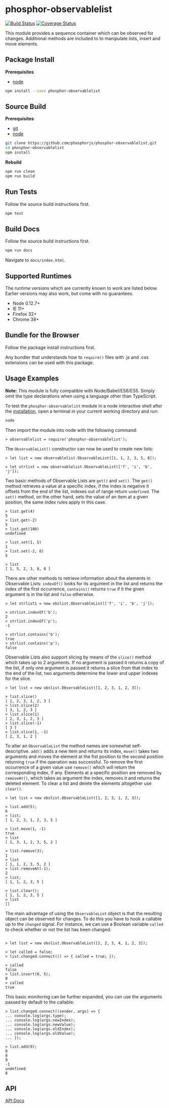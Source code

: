 phosphor-observablelist
=======================

[![Build Status](https://travis-ci.org/phosphorjs/phosphor-observablelist.svg)](https://travis-ci.org/phosphorjs/phosphor-observablelist?branch=master)
[![Coverage Status](https://coveralls.io/repos/phosphorjs/phosphor-observablelist/badge.svg?branch=master&service=github)](https://coveralls.io/github/phosphorjs/phosphor-observablelist?branch=master)

This module provides a sequence container which can be observed for changes.
Additional methods are included to to manipulate lists, insert and move
elements.


<a name='install'></a>Package Install
-------------------------------------

**Prerequisites**
- [node](http://nodejs.org/)

```bash
npm install --save phosphor-observablelist
```


Source Build
------------

**Prerequisites**
- [git](http://git-scm.com/)
- [node](http://nodejs.org/)

```bash
git clone https://github.com/phosphorjs/phosphor-observablelist.git
cd phosphor-observablelist
npm install
```

**Rebuild**
```bash
npm run clean
npm run build
```


Run Tests
---------

Follow the source build instructions first.

```bash
npm test
```


Build Docs
----------

Follow the source build instructions first.

```bash
npm run docs
```

Navigate to `docs/index.html`.


Supported Runtimes
------------------

The runtime versions which are currently *known to work* are listed below.
Earlier versions may also work, but come with no guarantees.

- Node 0.12.7+
- IE 11+
- Firefox 32+
- Chrome 38+


Bundle for the Browser
----------------------

Follow the package install instructions first.

Any bundler that understands how to `require()` files with .js and .css
extensions can be used with this package.


Usage Examples
--------------

**Note:** This module is fully compatible with Node/Babel/ES6/ES5. Simply
omit the type declarations when using a language other than TypeScript.

To test the `phosphor-observablelist` module in a node interactive shell after
the [installation](#install), open a terminal in your current working directory
and run:

```bash
node
```

Then import the module into node with the following command:

```node
> observablelist = require('phosphor-observablelist');
```

The `ObservableList()` constructor can now be used to create new lists:

```node
> let list = new observablelist.ObservableList([1, 1, 2, 3, 5, 8]);

> let strlist = new observablelist.ObservableList(['f', 'i', 'b', 'j']);
```

Two basic methods of Observable Lists are `get()` and `set()`. The `get()`
method retrieves a value at a specific index, if the index is negative it
offsets from the end of the list, indexes out of range return `undefined`. The
`set()` method, on the other hand, sets the value of an item at a given
position, the same index rules apply in this case.

```node
> list.get(4)
5
> list.get(-2)
5
> list.get(100)
undefined

> list.set(1, 5)
1
> list.set(-2, 8)
5

> list
[ 1, 5, 2, 3, 8, 8 ]
```

There are other methods to retrieve information about the elements in Observable
Lists: `indexOf()` looks for its argument in the list and returns the index of
the first occurrence, `contains()` returns `true` if it the given argument is
in the list and `false` otherwise.

```node
> let strlist1 = new obslist.ObservableList(['f', 'i', 'b', 'j']);

> strlist.indexOf('b');
2
> strlist.indexOf('p');
-1

> strlist.contains('b');
true
> strlist.contains('p');
false
```

Observable Lists also support slicing by means of the `slice()` method which
takes up to 2 arguments. If no argument is passed it returns a copy of the
list, if only one argument is passed it returns a slice from that index to the
end of the list, two arguments determine the lower and upper indexes for the
slice.

```node
> let list = new obslist.ObservableList([1, 2, 3, 1, 2, 3]);

> list.slice()
[ 1, 2, 3, 1, 2, 3 ]
> list.slice(2)
[ 3, 1, 2, 3 ]
> list.slice(1)
[ 2, 3, 1, 2, 3 ]
> list.slice(-1)
[ 3 ]
> list.slice(1, -1)
[ 2, 3, 1, 2 ]
```

To alter an `ObservableList` the method names are somewhat self-descriptive.
`add()` adds a new item and returns its index, `move()` takes two arguments and
moves the element at the fist position to the second position returning `true`
if the operation was successful. To remove the first occurrence of a given
value use `remove()` which will return the corresponding index, if any.
Elements at a specific position are removed by `removeAt()`, which takes as
argument the index, removes it and returns the deleted element. To clear a list
and delete the elements altogether use `clear()`.

```node
> let list = new obslist.ObservableList([1, 2, 3, 1, 2, 3]);

> list.add(5);
6
> list;
[ 1, 2, 3, 1, 2, 3, 5 ]

> list.move(1, -1)
true
> list
[ 1, 3, 1, 2, 3, 5, 2 ]

> list.remove(3);
1
> list
[ 1, 1, 2, 3, 5, 2 ]
> list.removeAt(-1);
2
> list;
[ 1, 1, 2, 3, 5 ]

> list.clear();
[ 1, 1, 2, 3, 5 ]
> list
[]

```

The main advantage of using  the `ObservableList` object is that the resulting
object can be observed for changes. To do this you have to hook a callable up
to the `changed` signal. For instance, we can use a Boolean variable `called`
to check whether or not the list has been changed:

```node

> let list = new obslist.ObservableList([1, 2, 3, 4, 1, 2, 3]);

> let called = false;
> list.changed.connect(() => { called = true; });

> called
false
> list.insert(0, 5);
0
> called
true
```

This basic monitoring can be further expanded, you can use the arguments passed
by default to the callable:

```node
> list.changed.connect((sender, args) => {
... console.log(args.type);
... console.log(args.newIndex);
... console.log(args.newValue);
... console.log(args.oldIndex);
... console.log(args.oldValue);
... });

> list.add(9);
0
8
9
-1
undefined
8
```

API
---
[API Docs](http://phosphorjs.github.io/phosphor-observablelist/api/)
